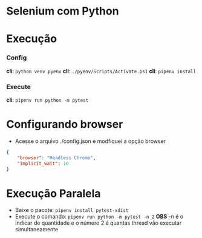 # Selenium com Python


# Execução


### Config
**cli**: `python venv pyenv`
**cli**: `./pyenv/Scripts/Activate.ps1`
**cli**: `pipenv install`

### Execute
**cli**: `pipenv run python -m pytest`


# Configurando browser

* Acesse o arquivo ./config.json e modfiquei a opção browser

~~~json
{
    "browser": "Headless Chrome",
    "implicit_wait": 10
}

~~~


# Execução Paralela

* Baixe o pacote: `pipenv install pytest-xdist`
* Execute o comando: `pipenv run python -m pytest -n 2` 
**OBS** -n é o indicar de quantidade e o número 2 é quantas thread vão executar simultaneamente